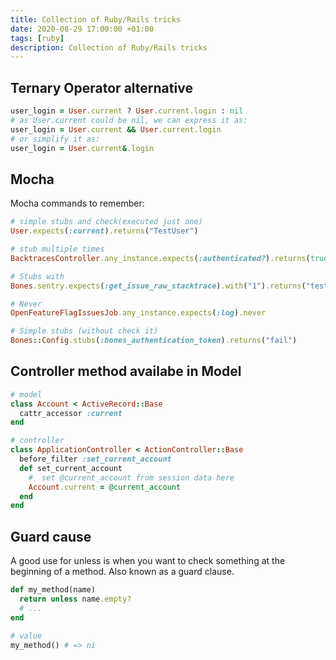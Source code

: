 ```yaml
---
title: Collection of Ruby/Rails tricks
date: 2020-08-29 17:00:00 +01:00
tags: [ruby]
description: Collection of Ruby/Rails tricks
---
```



## Ternary Operator alternative

```ruby
user_login = User.current ? User.current.login : nil
# as User.current could be nil, we can express it as:
user_login = User.current && User.current.login
# or simplify it as:
user_login = User.current&.login
```


## Mocha
Mocha commands to remember:
```ruby
# simple stubs and check(executed just one)
User.expects(:current).returns("TestUser")

# stub multiple times
BacktracesController.any_instance.expects(:authenticated?).returns(true)

# Stubs with
Bones.sentry.expects(:get_issue_raw_stacktrace).with("1").returns("test")

# Never
OpenFeatureFlagIssuesJob.any_instance.expects(:log).never

# Simple stubs (without check it)
Bones::Config.stubs(:bones_authentication_token).returns("fail")

```

## Controller method availabe in Model
```ruby
# model
class Account < ActiveRecord::Base
  cattr_accessor :current
end

# controller
class ApplicationController < ActionController::Base
  before_filter :set_current_account
  def set_current_account
    #  set @current_account from session data here
    Account.current = @current_account
  end
end
```

## Guard cause

A good use for unless is when you want to check something at the beginning of a method. Also known as a guard clause.
```ruby
def my_method(name)
  return unless name.empty?
  # ...
end

# value
my_method() # => ni
```